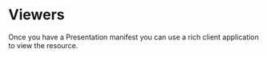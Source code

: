 # Viewers

Once you have a Presentation manifest you can use a rich client application to view the resource.
